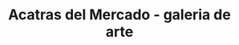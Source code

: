 ---
title: "Acatras del Mercado - galeria de arte"
url: /montevideo/acatras-del-mercado-galeria-de-arte/
shop: regalo
---
